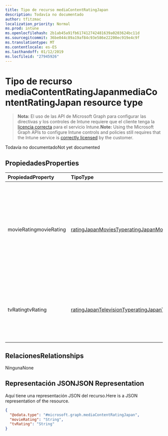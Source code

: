 ```yaml
---
title: Tipo de recurso mediaContentRatingJapan
description: Todavía no documentado
author: tfitzmac
localization_priority: Normal
ms.prod: intune
ms.openlocfilehash: 2b1ab45a91fb617412742481639a0203624bc11d
ms.sourcegitcommit: 36be044c89a19af84c93e586e22200ec919e4c9f
ms.translationtype: MT
ms.contentlocale: es-ES
ms.lasthandoff: 01/12/2019
ms.locfileid: "27945926"
---
```

# <a name="mediacontentratingjapan-resource-type"></a><span data-ttu-id="d5fae-103">Tipo de recurso mediaContentRatingJapan</span><span class="sxs-lookup"><span data-stu-id="d5fae-103">mediaContentRatingJapan resource type</span></span>

> <span data-ttu-id="d5fae-104">**Nota:** El uso de las API de Microsoft Graph para configurar las directivas y los controles de Intune requiere que el cliente tenga la [licencia correcta](https://go.microsoft.com/fwlink/?linkid=839381) para el servicio Intune.</span><span class="sxs-lookup"><span data-stu-id="d5fae-104">**Note:** Using the Microsoft Graph APIs to configure Intune controls and policies still requires that the Intune service is [correctly licensed](https://go.microsoft.com/fwlink/?linkid=839381) by the customer.</span></span>

<span data-ttu-id="d5fae-105">Todavía no documentado</span><span class="sxs-lookup"><span data-stu-id="d5fae-105">Not yet documented</span></span>
## <a name="properties"></a><span data-ttu-id="d5fae-106">Propiedades</span><span class="sxs-lookup"><span data-stu-id="d5fae-106">Properties</span></span>
|<span data-ttu-id="d5fae-107">Propiedad</span><span class="sxs-lookup"><span data-stu-id="d5fae-107">Property</span></span>|<span data-ttu-id="d5fae-108">Tipo</span><span class="sxs-lookup"><span data-stu-id="d5fae-108">Type</span></span>|<span data-ttu-id="d5fae-109">Descripción</span><span class="sxs-lookup"><span data-stu-id="d5fae-109">Description</span></span>|
|:---|:---|:---|
|<span data-ttu-id="d5fae-110">movieRating</span><span class="sxs-lookup"><span data-stu-id="d5fae-110">movieRating</span></span>|[<span data-ttu-id="d5fae-111">ratingJapanMoviesType</span><span class="sxs-lookup"><span data-stu-id="d5fae-111">ratingJapanMoviesType</span></span>](../resources/intune-deviceconfig-ratingjapanmoviestype.md)|<span data-ttu-id="d5fae-112">Películas de clasificación seleccionado para Japón.</span><span class="sxs-lookup"><span data-stu-id="d5fae-112">Movies rating selected for Japan.</span></span> <span data-ttu-id="d5fae-113">Los valores posibles son: `allAllowed`, `allBlocked`, `general`, `parentalGuidance`, `agesAbove15`, `agesAbove18`.</span><span class="sxs-lookup"><span data-stu-id="d5fae-113">Possible values are: `allAllowed`, `allBlocked`, `general`, `parentalGuidance`, `agesAbove15`, `agesAbove18`.</span></span>|
|<span data-ttu-id="d5fae-114">tvRating</span><span class="sxs-lookup"><span data-stu-id="d5fae-114">tvRating</span></span>|[<span data-ttu-id="d5fae-115">ratingJapanTelevisionType</span><span class="sxs-lookup"><span data-stu-id="d5fae-115">ratingJapanTelevisionType</span></span>](../resources/intune-deviceconfig-ratingjapantelevisiontype.md)|<span data-ttu-id="d5fae-116">Clasificación de TV seleccionada para Japón.</span><span class="sxs-lookup"><span data-stu-id="d5fae-116">TV rating selected for Japan.</span></span> <span data-ttu-id="d5fae-117">Los valores posibles son: `allAllowed`, `allBlocked` y `explicitAllowed`.</span><span class="sxs-lookup"><span data-stu-id="d5fae-117">Possible values are: `allAllowed`, `allBlocked`, `explicitAllowed`.</span></span>|

## <a name="relationships"></a><span data-ttu-id="d5fae-118">Relaciones</span><span class="sxs-lookup"><span data-stu-id="d5fae-118">Relationships</span></span>
<span data-ttu-id="d5fae-119">Ninguna</span><span class="sxs-lookup"><span data-stu-id="d5fae-119">None</span></span>
## <a name="json-representation"></a><span data-ttu-id="d5fae-120">Representación JSON</span><span class="sxs-lookup"><span data-stu-id="d5fae-120">JSON Representation</span></span>
<span data-ttu-id="d5fae-121">Aquí tiene una representación JSON del recurso.</span><span class="sxs-lookup"><span data-stu-id="d5fae-121">Here is a JSON representation of the resource.</span></span>
<!-- {
  "blockType": "resource",
  "@odata.type": "microsoft.graph.mediaContentRatingJapan"
}
-->
``` json
{
  "@odata.type": "#microsoft.graph.mediaContentRatingJapan",
  "movieRating": "String",
  "tvRating": "String"
}
```



